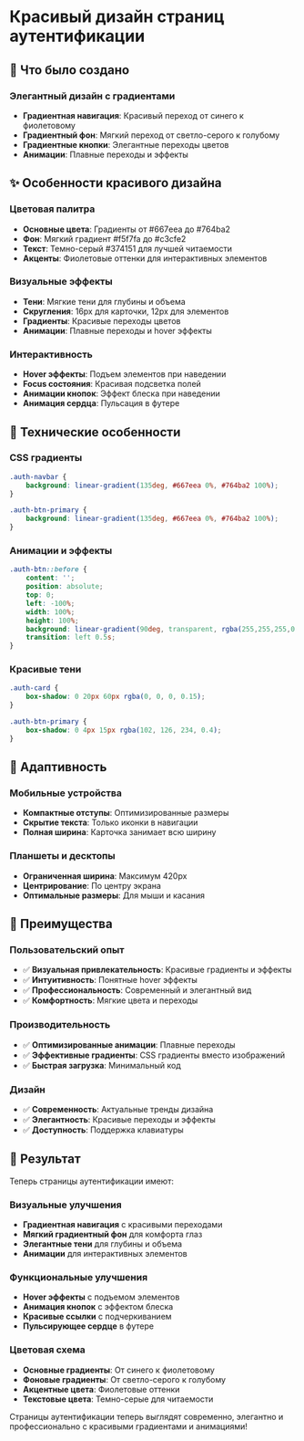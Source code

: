 # Красивый дизайн страниц аутентификации

## 🎨 Что было создано

### Элегантный дизайн с градиентами
- **Градиентная навигация**: Красивый переход от синего к фиолетовому
- **Градиентный фон**: Мягкий переход от светло-серого к голубому
- **Градиентные кнопки**: Элегантные переходы цветов
- **Анимации**: Плавные переходы и эффекты

## ✨ Особенности красивого дизайна

### Цветовая палитра
- **Основные цвета**: Градиенты от #667eea до #764ba2
- **Фон**: Мягкий градиент #f5f7fa до #c3cfe2
- **Текст**: Темно-серый #374151 для лучшей читаемости
- **Акценты**: Фиолетовые оттенки для интерактивных элементов

### Визуальные эффекты
- **Тени**: Мягкие тени для глубины и объема
- **Скругления**: 16px для карточки, 12px для элементов
- **Градиенты**: Красивые переходы цветов
- **Анимации**: Плавные переходы и hover эффекты

### Интерактивность
- **Hover эффекты**: Подъем элементов при наведении
- **Focus состояния**: Красивая подсветка полей
- **Анимации кнопок**: Эффект блеска при наведении
- **Анимация сердца**: Пульсация в футере

## 🔧 Технические особенности

### CSS градиенты
```css
.auth-navbar {
    background: linear-gradient(135deg, #667eea 0%, #764ba2 100%);
}

.auth-btn-primary {
    background: linear-gradient(135deg, #667eea 0%, #764ba2 100%);
}
```

### Анимации и эффекты
```css
.auth-btn::before {
    content: '';
    position: absolute;
    top: 0;
    left: -100%;
    width: 100%;
    height: 100%;
    background: linear-gradient(90deg, transparent, rgba(255,255,255,0.2), transparent);
    transition: left 0.5s;
}
```

### Красивые тени
```css
.auth-card {
    box-shadow: 0 20px 60px rgba(0, 0, 0, 0.15);
}

.auth-btn-primary {
    box-shadow: 0 4px 15px rgba(102, 126, 234, 0.4);
}
```

## 📱 Адаптивность

### Мобильные устройства
- **Компактные отступы**: Оптимизированные размеры
- **Скрытие текста**: Только иконки в навигации
- **Полная ширина**: Карточка занимает всю ширину

### Планшеты и десктопы
- **Ограниченная ширина**: Максимум 420px
- **Центрирование**: По центру экрана
- **Оптимальные размеры**: Для мыши и касания

## 🎯 Преимущества

### Пользовательский опыт
- ✅ **Визуальная привлекательность**: Красивые градиенты и эффекты
- ✅ **Интуитивность**: Понятные hover эффекты
- ✅ **Профессиональность**: Современный и элегантный вид
- ✅ **Комфортность**: Мягкие цвета и переходы

### Производительность
- ✅ **Оптимизированные анимации**: Плавные переходы
- ✅ **Эффективные градиенты**: CSS градиенты вместо изображений
- ✅ **Быстрая загрузка**: Минимальный код

### Дизайн
- ✅ **Современность**: Актуальные тренды дизайна
- ✅ **Элегантность**: Красивые переходы и эффекты
- ✅ **Доступность**: Поддержка клавиатуры

## 🚀 Результат

Теперь страницы аутентификации имеют:

### Визуальные улучшения
- **Градиентная навигация** с красивыми переходами
- **Мягкий градиентный фон** для комфорта глаз
- **Элегантные тени** для глубины и объема
- **Анимации** для интерактивных элементов

### Функциональные улучшения
- **Hover эффекты** с подъемом элементов
- **Анимация кнопок** с эффектом блеска
- **Красивые ссылки** с подчеркиванием
- **Пульсирующее сердце** в футере

### Цветовая схема
- **Основные градиенты**: От синего к фиолетовому
- **Фоновые градиенты**: От светло-серого к голубому
- **Акцентные цвета**: Фиолетовые оттенки
- **Текстовые цвета**: Темно-серые для читаемости

Страницы аутентификации теперь выглядят современно, элегантно и профессионально с красивыми градиентами и анимациями! 